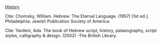 <ins>History</ins> 

Cite: Chomsky, William. Hebrew: The Eternal Language. (1957) [1st ed.]. Philadelphia: Jewish Publication Society of America.

Cite: Yardeni, Ada. The book of Hebrew script, history, palaeography, script styles, calligraphy & design. (2002) -The British Library.


